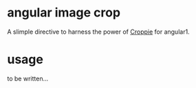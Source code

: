 # angular image crop

A slimple directive to harness the power of [Croppie](https://foliotek.github.io/Croppie/) for angular1.

# usage

to be written...

